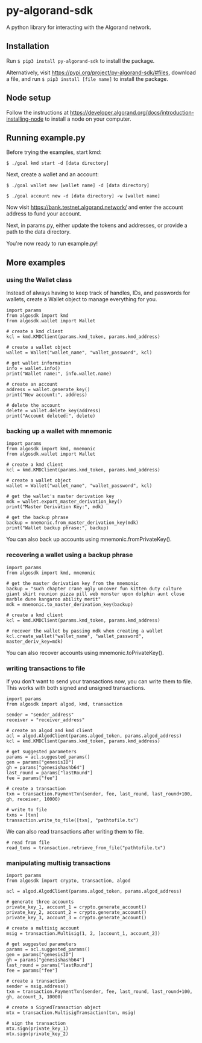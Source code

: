 # py-algorand-sdk

A python library for interacting with the Algorand network.

## Installation

Run ```$ pip3 install py-algorand-sdk``` to install the package.

Alternatively, visit https://pypi.org/project/py-algorand-sdk/#files, download a file, and run ```$ pip3 install [file name]``` to install the package.

## Node setup 

Follow the instructions at https://developer.algorand.org/docs/introduction-installing-node to install a node on your computer. 

## Running example.py

Before trying the examples, start kmd:

```
$ ./goal kmd start -d [data directory]
```

Next, create a wallet and an account:

```
$ ./goal wallet new [wallet name] -d [data directory]
```

```
$ ./goal account new -d [data directory] -w [wallet name]
```

Now visit https://bank.testnet.algorand.network/ and enter the account address to fund your account.

Next, in params.py, either update the tokens and addresses, or provide a path to the data directory.

You're now ready to run example.py!

## More examples

### using the Wallet class
Instead of always having to keep track of handles, IDs, and passwords for wallets, create a Wallet object to manage everything for you.
```
import params
from algosdk import kmd
from algosdk.wallet import Wallet

# create a kmd client
kcl = kmd.KMDClient(params.kmd_token, params.kmd_address)

# create a wallet object
wallet = Wallet("wallet_name", "wallet_password", kcl)

# get wallet information
info = wallet.info()
print("Wallet name:", info.wallet.name)

# create an account
address = wallet.generate_key()
print("New account:", address)

# delete the account
delete = wallet.delete_key(address)
print("Account deleted:", delete)
```

### backing up a wallet with mnemonic

```
import params
from algosdk import kmd, mnemonic
from algosdk.wallet import Wallet

# create a kmd client
kcl = kmd.KMDClient(params.kmd_token, params.kmd_address)

# create a wallet object
wallet = Wallet("wallet_name", "wallet_password", kcl)

# get the wallet's master derivation key
mdk = wallet.export_master_derivation_key()
print("Master Derivation Key:", mdk)

# get the backup phrase
backup = mnemonic.from_master_derivation_key(mdk)
print("Wallet backup phrase:", backup)
```
You can also back up accounts using mnemonic.fromPrivateKey().
### recovering a wallet using a backup phrase

```
import params
from algosdk import kmd, mnemonic

# get the master derivation key from the mnemonic
backup = "such chapter crane ugly uncover fun kitten duty culture giant skirt reunion pizza pill web monster upon dolphin aunt close marble dune kangaroo ability merit"
mdk = mnemonic.to_master_derivation_key(backup)

# create a kmd client
kcl = kmd.KMDClient(params.kmd_token, params.kmd_address)

# recover the wallet by passing mdk when creating a wallet
kcl.create_wallet("wallet_name", "wallet_password", master_deriv_key=mdk)
```
You can also recover accounts using mnemonic.toPrivateKey().
### writing transactions to file

If you don't want to send your transactions now, you can write them to file. This works with both signed and unsigned transactions.
```
import params
from algosdk import algod, kmd, transaction

sender = "sender_address"
receiver = "receiver_address"

# create an algod and kmd client
acl = algod.AlgodClient(params.algod_token, params.algod_address)
kcl = kmd.KMDClient(params.kmd_token, params.kmd_address)

# get suggested parameters
params = acl.suggested_params()
gen = params["genesisID"]
gh = params["genesishashb64"]
last_round = params["lastRound"]
fee = params["fee"]

# create a transaction
txn = transaction.PaymentTxn(sender, fee, last_round, last_round+100, gh, receiver, 10000)

# write to file
txns = [txn]
transaction.write_to_file([txn], "pathtofile.tx")
```

We can also read transactions after writing them to file.

```
# read from file
read_txns = transaction.retrieve_from_file("pathtofile.tx")
```

### manipulating multisig transactions

```
import params
from algosdk import crypto, transaction, algod

acl = algod.AlgodClient(params.algod_token, params.algod_address)

# generate three accounts
private_key_1, account_1 = crypto.generate_account()
private_key_2, account_2 = crypto.generate_account()
private_key_3, account_3 = crypto.generate_account()

# create a multisig account
msig = transaction.Multisig(1, 2, [account_1, account_2])

# get suggested parameters
params = acl.suggested_params()
gen = params["genesisID"]
gh = params["genesishashb64"]
last_round = params["lastRound"]
fee = params["fee"]

# create a transaction
sender = msig.address()
txn = transaction.PaymentTxn(sender, fee, last_round, last_round+100, gh, account_3, 10000)

# create a SignedTransaction object
mtx = transaction.MultisigTransaction(txn, msig)

# sign the transaction
mtx.sign(private_key_1)
mtx.sign(private_key_2)
```


